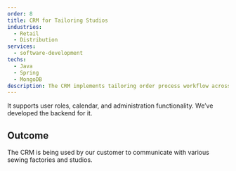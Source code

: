 ```yaml
---
order: 8
title: CRM for Tailoring Studios 
industries:
  - Retail
  - Distribution 
services:
  - software-development
techs:
  - Java
  - Spring
  - MongoDB
description: The CRM implements tailoring order process workflow across studios and sewing factories.
---
```


It supports  user roles, calendar, and administration functionality. We’ve developed the backend for it.

## Outcome

The CRM is being used by our customer to communicate with various sewing factories and studios.